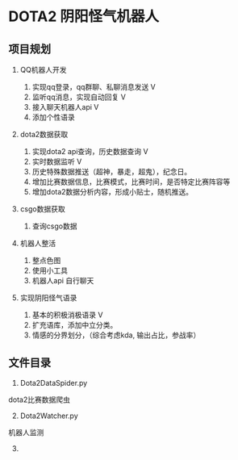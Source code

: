 # DOTA2 阴阳怪气机器人

## 项目规划
1. QQ机器人开发
    1. 实现qq登录，qq群聊、私聊消息发送  V
    2. 监听qq消息，实现自动回复 V
    3. 接入聊天机器人api V
    4. 添加个性语录

2. dota2数据获取
    1. 实现dota2 api查询，历史数据查询 V
    2. 实时数据监听 V
    3. 历史特殊数据推送（超神，暴走，超鬼），纪念日。
    4. 增加比赛数据信息，比赛模式，比赛时间，是否特定比赛阵容等
    5. 增加dota2数据分析内容，形成小贴士，随机推送。
    
3. csgo数据获取
    1. 查询csgo数据
    
4. 机器人整活
    1. 整点色图
    2. 使用小工具
    3. 机器人api 自行聊天
    
5. 实现阴阳怪气语录
    1. 基本的积极消极语录 V 
    2. 扩充语库，添加中立分类。
    3. 情感的分界划分，（综合考虑kda, 输出占比，参战率）
    
## 文件目录
1. Dota2DataSpider.py 
   
dota2比赛数据爬虫
    
2. Dota2Watcher.py 

机器人监测

3. 